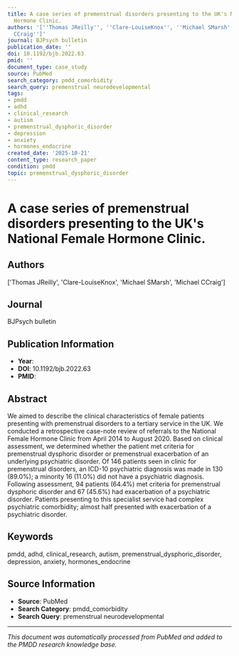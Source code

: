```yaml
---
title: A case series of premenstrual disorders presenting to the UK's National Female
  Hormone Clinic.
authors: '[''Thomas JReilly'', ''Clare-LouiseKnox'', ''Michael SMarsh'', ''Michael
  CCraig'']'
journal: BJPsych bulletin
publication_date: ''
doi: 10.1192/bjb.2022.63
pmid: ''
document_type: case_study
source: PubMed
search_category: pmdd_comorbidity
search_query: premenstrual neurodevelopmental
tags:
- pmdd
- adhd
- clinical_research
- autism
- premenstrual_dysphoric_disorder
- depression
- anxiety
- hormones_endocrine
created_date: '2025-10-21'
content_type: research_paper
condition: pmdd
topic: premenstrual_dysphoric_disorder
---
```


# A case series of premenstrual disorders presenting to the UK's National Female Hormone Clinic.

## Authors
['Thomas JReilly', 'Clare-LouiseKnox', 'Michael SMarsh', 'Michael CCraig']

## Journal
BJPsych bulletin

## Publication Information
- **Year**: 
- **DOI**: 10.1192/bjb.2022.63
- **PMID**: 

## Abstract
We aimed to describe the clinical characteristics of female patients presenting with premenstrual disorders to a tertiary service in the UK. We conducted a retrospective case-note review of referrals to the National Female Hormone Clinic from April 2014 to August 2020. Based on clinical assessment, we determined whether the patient met criteria for premenstrual dysphoric disorder or premenstrual exacerbation of an underlying psychiatric disorder. Of 146 patients seen in clinic for premenstrual disorders, an ICD-10 psychiatric diagnosis was made in 130 (89.0%); a minority 16 (11.0%) did not have a psychiatric diagnosis. Following assessment, 94 patients (64.4%) met criteria for premenstrual dysphoric disorder and 67 (45.6%) had exacerbation of a psychiatric disorder. Patients presenting to this specialist service had complex psychiatric comorbidity; almost half presented with exacerbation of a psychiatric disorder.

## Keywords
pmdd, adhd, clinical_research, autism, premenstrual_dysphoric_disorder, depression, anxiety, hormones_endocrine

## Source Information
- **Source**: PubMed
- **Search Category**: pmdd_comorbidity
- **Search Query**: premenstrual neurodevelopmental

---
*This document was automatically processed from PubMed and added to the PMDD research knowledge base.*
